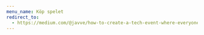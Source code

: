```yaml
---
menu_name: Köp spelet
redirect_to:
  - https://medium.com/@javve/how-to-create-a-tech-event-where-everyone-feels-welcome-e657a54c44e4#.cenetb5ck
---
```

